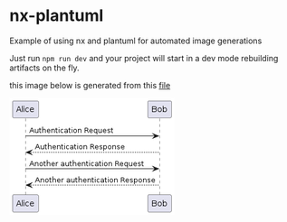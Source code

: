 # nx-plantuml
Example of using nx and plantuml for automated image generations

Just run `npm run dev` and your project will start in a dev mode rebuilding artifacts on the fly.

this image below is generated from this [file](docs/puml/auth.puml)

![sample](docs/puml/img/auth.png)
